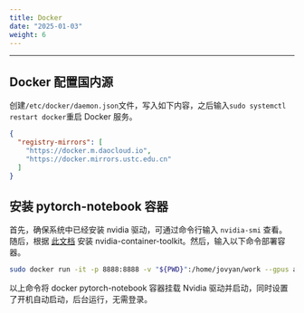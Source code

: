 ```yaml
---
title: Docker
date: "2025-01-03"
weight: 6
---
```


---

## Docker 配置国内源

创建`/etc/docker/daemon.json`文件，写入如下内容，之后输入`sudo systemctl restart docker`重启 Docker 服务。

```json
{
  "registry-mirrors": [
    "https://docker.m.daocloud.io",
    "https://docker.mirrors.ustc.edu.cn"
  ]
}
```

## 安装 pytorch-notebook 容器

首先，确保系统中已经安装 nvidia 驱动，可通过命令行输入 `nvidia-smi` 查看。随后，根据 [此文档](https://docs.nvidia.com/datacenter/cloud-native/container-toolkit/latest/install-guide.html) 安装 nvidia-container-toolkit。然后，输入以下命令部署容器。

```bash
sudo docker run -it -p 8888:8888 -v "${PWD}":/home/jovyan/work --gpus all -d --restart unless-stopped quay.io/jupyter/pytorch-notebook:cuda12-latest start-notebook.py --IdentityProvider.token=''
```

以上命令将 docker pytorch-notebook 容器挂载 Nvidia 驱动并启动，同时设置了开机自动启动，后台运行，无需登录。
